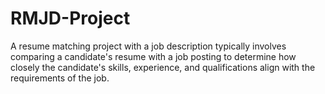 # RMJD-Project
A resume matching project with a job description typically involves comparing a candidate's resume with a job posting to determine how closely the candidate's skills, experience, and qualifications align with the requirements of the job.
